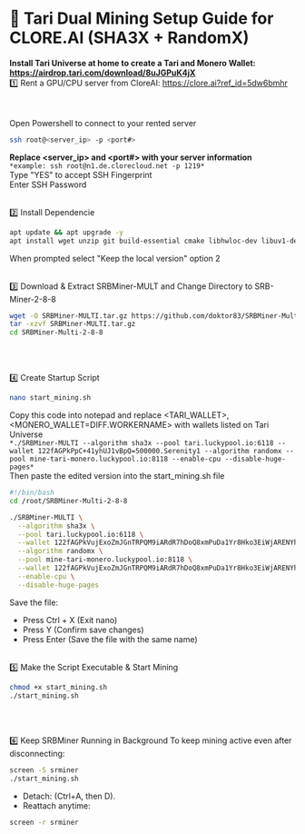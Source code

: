 # 🚀 Tari Dual Mining Setup Guide for CLORE.AI (SHA3X + RandomX)<br>

**Install Tari Universe at home to create a Tari and Monero Wallet: https://airdrop.tari.com/download/8uJGPuK4jX**
<br>
1️⃣ Rent a GPU/CPU server from CloreAI: https://clore.ai?ref_id=5dw6bmhr<br>
<br><br>

Open Powershell to connect to your rented server<br>
```bash
ssh root@<server_ip> -p <port#>
```
**Replace <server_ip> and <port#> with your server information**<br>
```*example: ssh root@n1.de.clorecloud.net -p 1219*```
<br>
Type "YES" to accept SSH Fingerprint
<br>
Enter SSH Password
<br><br>


2️⃣ Install Dependencie
```bash
apt update && apt upgrade -y
apt install wget unzip git build-essential cmake libhwloc-dev libuv1-dev libssl-dev -y
```
When prompted select "Keep the local version" option 2
<br><br>


3️⃣ Download & Extract SRBMiner-MULT and Change Directory to SRB-Miner-2-8-8
```bash
wget -O SRBMiner-MULTI.tar.gz https://github.com/doktor83/SRBMiner-Multi/releases/download/2.8.8/SRBMiner-Multi-2-8-8-Linux.tar.gz
tar -xzvf SRBMiner-MULTI.tar.gz
cd SRBMiner-Multi-2-8-8
```
<br><br>


4️⃣ Create Startup Script
```bash
nano start_mining.sh
```
Copy this code into notepad and replace <TARI_WALLET>, <MONERO_WALLET=DIFF.WORKERNAME> with wallets listed on Tari Universe<br>
```*./SRBMiner-MULTI --algorithm sha3x --pool tari.luckypool.io:6118 --wallet 122fAGPkPpC+41yhUJ1vBpQ=500000.Serenity1 --algorithm randomx --pool mine-tari-monero.luckypool.io:8118 --enable-cpu --disable-huge-pages*```<br>
Then paste the edited version into the start_mining.sh file
```bash
#!/bin/bash
cd /root/SRBMiner-Multi-2-8-8

./SRBMiner-MULTI \
  --algorithm sha3x \
  --pool tari.luckypool.io:6118 \
  --wallet 122fAGPkVujExoZmJGnTRPQM9iARdR7hDoQ8xmPuDa1Yr8Hko3EiWjARENYhLBHbGpXBdRpFthcMALY1RFbBAMjaPpC+482JA7j98r7MyuVCbJKXvnPQjtEaxurs535g3Y9FAWFAgh1W1UaS4t98qcnz1ihZF86dBYfKx5jYrJFmkLxZTvTg9wKBCxp \
  --algorithm randomx \
  --pool mine-tari-monero.luckypool.io:8118 \
  --wallet 122fAGPkVujExoZmJGnTRPQM9iARdR7hDoQ8xmPuDa1Yr8Hko3EiWjARENYhLBHbGpXBdRpFthcMALY1RFbBAMjaPpC+482JA7j98r7MyuVCbJKXvnPQjtEaxurs535g3Y9FAWFAgh1W1UaS4t98qcnz1ihZF86dBYfKx5jYrJFmkLxZTvTg9wKBCxp+MONERO_WALLET=500000.1039777 \
  --enable-cpu \
  --disable-huge-pages
```
Save the file:
- Press Ctrl + X (Exit nano)
- Press Y (Confirm save changes)
- Press Enter (Save the file with the same name)
<br><br>


5️⃣ Make the Script Executable & Start Mining
```bash
chmod +x start_mining.sh
./start_mining.sh
```
<br><br>


6️⃣ Keep SRBMiner Running in Background
To keep mining active even after disconnecting:
```bash
screen -S srminer
./start_mining.sh
```
- Detach: (Ctrl+A, then D).
- Reattach anytime:
```bash
screen -r srminer
```
